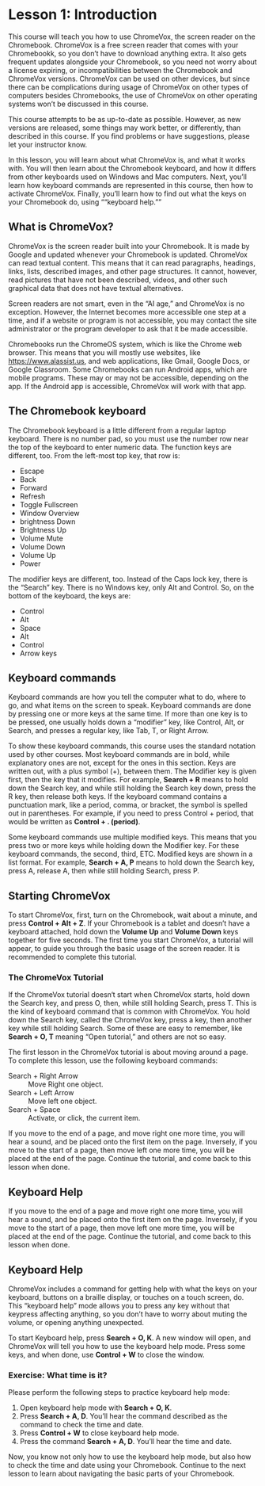 # Lesson 1: Introduction

This course will teach you how to use ChromeVox, the screen reader on the
Chromebook. ChromeVox is a free screen reader that comes with your Chromebookk, so
you don’t have to download anything extra. It also gets frequent updates
alongside your Chromebook, so you need not worry about a license expiring, or
incompatibilities between the Chromebook and ChromeVox versions. ChromeVox can
be used on other devices, but since there can be complications during usage of
ChromeVox on other types of computers besides Chromebooks, the use of ChromeVox
on other operating systems won’t be discussed in this course.

This course attempts to be as up-to-date as possible. However, as new versions
are released, some things may work better, or differently, than described in
this course. If you find problems or have suggestions, please let your
instructor know.

In this lesson, you will learn about what ChromeVox is, and what it works with.
You will then learn about the Chromebook keyboard, and how it differs from other
keyboards used on Windows and Mac computers. Next, you’ll learn how keyboard
commands are represented in this course, then how to activate ChromeVox.
Finally, you’ll learn how to find out what the keys on your Chromebook do, using
““keyboard help.””

## What is ChromeVox?

ChromeVox is the screen reader built into your Chromebook. It is made by Google
and updated whenever your Chromebook is updated. ChromeVox can read textual
content. This means that it can read paragraphs, headings, links, lists,
described images, and other page structures. It cannot, however, read pictures
that have not been described, videos, and other such graphical data that does
not have textual alternatives.

Screen readers are not smart, even in the “AI age,” and ChromeVox is no
exception. However, the Internet becomes more accessible one step at a time, and
if a website or program is not accessible, you may contact the site
administrator or the program developer to ask that it be made accessible.

Chromebooks run the ChromeOS system, which is like the Chrome web browser. This
means that you will mostly use websites, like <https://www.alassist.us>, and web
applications, like Gmail, Google Docs, or Google Classroom. Some Chromebooks can
run Android apps, which are mobile programs. These may or may not be accessible,
depending on the app. If the Android app is accessible, ChromeVox will work with
that app.

## The Chromebook keyboard

The Chromebook keyboard is a little different from a regular laptop keyboard.
There is no number pad, so you must use the number row near the top of the
keyboard to enter numeric data. The function keys are different, too. From the
left-most top key, that row is:

* Escape
* Back
* Forward
* Refresh
* Toggle Fullscreen
* Window Overview
* brightness Down
* Brightness Up
* Volume Mute
* Volume Down
* Volume Up
* Power

The modifier keys are different, too. Instead of the Caps lock key, there is the
“Search” key. There is no Windows key, only Alt and Control. So, on the bottom
of the keyboard, the keys are:

* Control
* Alt
* Space
* Alt
* Control
* Arrow keys

## Keyboard commands

Keyboard commands are how you tell the computer what to do, where to go, and
what items on the screen to speak. Keyboard commands are done by pressing one or
more keys at the same time. If more than one key is to be pressed, one usually
holds down a “modifier” key, like Control, Alt, or Search, and presses a regular
key, like Tab, T, or Right Arrow.

To show these keyboard commands, this course uses the standard notation used by
other courses. Most keyboard commands are in bold, while explanatory ones are
not, except for the ones in this section. Keys are written out, with a plus
symbol (+), between them. The Modifier key is given first, then the key that it
modifies. For example, **Search + R** means to hold down the Search key, and
while still holding the Search key down, press the R key, then release both
keys. If the keyboard command contains a punctuation mark, like a period, comma,
or bracket, the symbol is spelled out in parentheses. For example, if you need
to press Control + period, that would be written as **Control + . (period)**.

Some keyboard commands use multiple modified keys. This means that you press two
or more keys while holding down the Modifier key. For these keyboard commands,
the second, third, ETC. Modified keys are shown in a list format. For example,
**Search + A, P** means to hold down the Search key, press A, release A, then
while still holding Search, press P.

## Starting ChromeVox

To start ChromeVox, first, turn on the Chromebook, wait about a minute, and press **Control + Alt + Z**. If your Chromebook is a tablet and doesn’t have a keyboard attached, hold down the **Volume Up** and **Volume Down** keys together for five seconds. The first time you start ChromeVox, a tutorial will appear, to guide you through the basic usage of the screen reader. It is recommended to complete this
tutorial.

### The ChromeVox Tutorial

If the ChromeVox tutorial doesn‘t start when ChromeVox starts, hold down the
Search key, and press O, then, while still holding Search, press T. This is the
kind of keyboard command that is common with ChromeVox. You hold down the Search
key, called the ChromeVox key, press a key, then another key while still holding
Search. Some of these are easy to remember, like **Search + O, T** meaning “Open
tutorial,” and others are not so easy.

The first lesson in the ChromeVox tutorial is about moving around a page. To complete this lesson, use the following keyboard commands:

<dl>
<dt>Search + Right Arrow</dt>
<dd>Move Right one object.</dd>
<dt>Search + Left Arrow</dt>
<dd>Move left one object.</dd>
<dt>Search + Space</dt>
<dd>Activate, or click, the current item.</dd>
</dl>

If you move to the end of a page, and move right one more time, you will hear a sound, and be placed onto the first item on the page. Inversely, if you move to the start of a page, then move left one more time, you will be placed at the end of the page. Continue the tutorial, and come back to this lesson when done.

## Keyboard Help

If you move to the end of a page and move right one more time, you will hear a sound, and be placed onto the first item on the page. Inversely, if you move to the start of a page, then move left one more time, you will be placed at the end of the page. Continue the tutorial, and come back to this lesson when done.

## Keyboard Help

ChromeVox includes a command for getting help with what the keys on your keyboard, buttons on a braille display, or touches on a touch screen, do. This “keyboard help” mode allows you to press any key without that keypress affecting anything, so you don’t have to worry about muting the volume, or opening anything unexpected.

To start Keyboard help, press **Search + O, K**. A new window will open, and ChromeVox will tell you how to use the keyboard help mode. Press some keys, and when done, use **Control + W** to close the window.

### Exercise: What time is it?

Please perform the following steps to practice keyboard help mode:

1. Open keyboard help mode with **Search + O, K**.
2. Press **Search + A, D**. You’ll hear the command described as the command to check the time and date.
3. Press **Control + W** to close keyboard help mode.
4. Press the command **Search + A, D**. You’ll hear the time and date.

Now, you know not only how to use the keyboard help mode, but also how to check the time and date using your Chromebook. Continue to the next lesson to learn about navigating the basic parts of your Chromebook.
